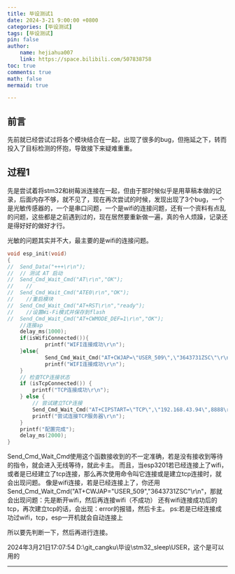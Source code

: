 ```yaml
---
title: 毕设测试1
date: 2024-3-21 9:00:00 +0800
categories: [毕设测试]
tags: [毕设测试]
pin: false
author: 
    name: hejiahua007
    link: https://space.bilibili.com/507838758
toc: true
comments: true
math: false
mermaid: true

---
```


## 前言

先前就已经尝试过将各个模块结合在一起，出现了很多的bug，但拖延之下，转而投入了目标检测的怀抱，导致接下来疑难重重。

## 过程1

先是尝试着将stm32和树莓派连接在一起，但由于那时候似乎是用草稿本做的记录，后面内存不够，就不见了，现在再次尝试的时候，发现出现了3个bug，一个是光敏传感器的，一个是串口问题，一个是wifi的连接问题，还有一个资料有点乱的问题，这些都是之前遇到过的，现在居然要重新做一遍，真的令人烦躁，记录还是得好好的做好才行。

光敏的问题其实并不大，最主要的是wifi的连接问题。

```c
void esp_init(void)
{
//	Send_Data("+++\r\n");
//	// 测试 AT 启动
//	Send_Cmd_Wait_Cmd("AT\r\n","OK");
//    //
//	Send_Cmd_Wait_Cmd("ATE0\r\n","OK");
//    //重启模块
//	Send_Cmd_Wait_Cmd("AT+RST\r\n","ready");
//    //设置Wi-Fi模式并保存到flash
//  Send_Cmd_Wait_Cmd("AT+CWMODE_DEF=1\r\n","OK");
	//连接ap	
	delay_ms(1000);
	if(isWifiConnected()){
			printf("WIFI连接成功\r\n");
	}else{
			Send_Cmd_Wait_Cmd("AT+CWJAP=\"USER_509\",\"3643731ZSC\"\r\n","OK");
			printf("WIFI连接成功\r\n");
	}
    // 检查TCP连接状态
    if (isTcpConnected()) {
        printf("TCP连接成功\r\n");
    } else {
        // 尝试建立TCP连接
        Send_Cmd_Wait_Cmd("AT+CIPSTART=\"TCP\",\"192.168.43.94\",8888\r\n","OK");
        printf("尝试连接TCP服务器\r\n");
    }
	printf("配置完成");
	delay_ms(2000);
}

```
Send_Cmd_Wait_Cmd使用这个函数接收到的不一定准确，若是没有接收到等待的指令，就会进入无线等待，就此卡主。
而且，当esp3201若已经连接上了wifi，或者是已经建立了tcp连接，那么再次使用命令叫它连接或是建立tcp连接时，就会出现问题。
像是wifi连接，若是已经连接上了，你还用Send_Cmd_Wait_Cmd("AT+CWJAP=\"USER_509\",\"3643731ZSC\"\r\n"，那就会出现问题：先是断开wifi，然后再连接wifi（不成功）
还有wifi连接成功后的tcp，再次建立tcp的话，会出现：error的报错，然后卡主。
ps:若是已经连接成功过wifi，tcp，esp一开机就会自动连接上

所以要先判断一下，然后再进行连接。

2024年3月21日17:07:54
D:\git_cangku\毕设\stm32_sleep\USER，这个是可以用的

---

